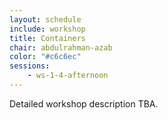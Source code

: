 ```yaml
---
layout: schedule
include: workshop
title: Containers
chair: abdulrahman-azab
color: "#c6c6ec"
sessions:
    - ws-1-4-afternoon
---
```


Detailed workshop description TBA.
